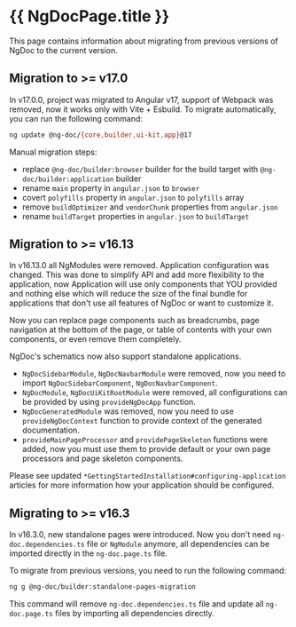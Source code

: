 # {{ NgDocPage.title }}

This page contains information about migrating from previous versions of NgDoc to the current
version.

## Migration to >= v17.0

In v17.0.0, project was migrated to Angular v17, support of Webpack was removed, now it works only
with Vite + Esbuild. To migrate automatically, you can run the following command:

```bash
ng update @ng-doc/{core,builder,ui-kit,app}@17
```

Manual migration steps:

- replace `@ng-doc/builder:browser` builder for the build target with `@ng-doc/builder:application` builder
- rename `main` property in `angular.json` to `browser`
- covert `polyfills` property in `angular.json` to `polyfills` array
- remove `buildOptimizer` and `vendorChunk` properties from `angular.json`
- rename `buildTarget` properties in `angular.json` to `buildTarget`

## Migration to >= v16.13

In v16.13.0 all NgModules were removed. Application configuration was changed.
This was done to simplify API and add more flexibility to the application, now Application will
use only components that YOU provided and nothing else which will reduce the size of the final
bundle for applications that don't use all features of NgDoc or want to customize it.

Now you can replace page components such as breadcrumbs, page navigation at the bottom of the page,
or table of contents with your own components, or even remove them completely.

NgDoc's schematics now also support standalone applications.

- `NgDocSidebarModule`, `NgDocNavbarModule` were removed, now you need to import
  `NgDocSidebarComponent`, `NgDocNavbarComponent`.
- `NgDocModule`, `NgDocUiKitRootModule` were removed, all configurations can
  be provided by using `provideNgDocApp` function.
- `NgDocGeneratedModule` was removed, now you need to use `provideNgDocContext` function to provide
  context of the generated documentation.
- `provideMainPageProcessor` and `providePageSkeleton` functions were added, now you must use them to
  provide default or your own page processors and page skeleton components.

Please see updated `*GettingStartedInstallation#configuring-application` articles for more information how your
application should be configured.

###

## Migrating to >= v16.3

In v16.3.0, new standalone pages were introduced. Now you don't need `ng-doc.dependencies.ts` file
or `NgModule` anymore, all dependencies can be imported directly in the `ng-doc.page.ts` file.

To migrate from previous versions, you need to run the following command:

```bash
ng g @ng-doc/builder:standalone-pages-migration
```

This command will remove `ng-doc.dependencies.ts` file and update all `ng-doc.page.ts` files
by importing all dependencies directly.
